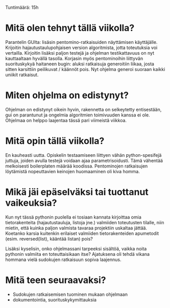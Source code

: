 Tuntimäärä: 15h

# Mitä olen tehnyt tällä viikolla?

Parantelin GUIta: lisäsin pentomino-ratkaisuiden näyttämisen käyttäjälle. Krijoitin hajautustaulupohjaisen version algoritmista, jotta toteutuksia voi vertailla. Kirjoitin lisäksi paljon testejä ja ohjelman testikattavuus on nyt kauttaaltaan hyvällä tasolla. Korjasin myös pentominoihin liittyvän suorituskykyä haitaneen bugin: aluksi ratkaisuja generoitiin liikaa, josta sitten karsittiin peilikuvat / käännöt pois. Nyt ohjelma generoi suoraan kaikki uniikit ratkaisut.

# Miten ohjelma on edistynyt?

Ohjelman on edistynyt oikein hyvin, rakennetta on selkeytetty entisestään, gui on parantunut ja ongelmia algoritmien toimivuuden kanssa ei ole. Ohjelmaa on helppo laajentaa tässä pari viimeistä viikkoa.

# Mitä opin tällä viikolla?

En kauheasti uutta. Opiskelin testaamiseen liittyen vähän python-spesifejä juttuja, joiden avulla testejä voidaan ajaa parametrisoidusti. Tämä vähentää melkoisesti boilerplaten määrää koodissa. Pentominojen ratkaisujen löytämistä nopeuttavien keinojen huomaaminen oli kiva homma.

# Mikä jäi epäselväksi tai tuottanut vaikeuksia?

Kun nyt tässä pythonin puolella ei tosiaan kannata kirjoittaa omia tietorakenteita (hajautustauluja, listoja jne.) valmiiden toteutusten tilalle, niin mietin, että kuinka paljon valmista tavaraa projektiin uskaltaa jättää. Koetanko karsia kuitenkin erilaiset valmiiden tietorakenteiden apumetodit (esim. reversed(list), kääntää listan) pois?

Lisäksi kyselisin, onko ohjelmassani tarpeeksi sisältöä, vaikka noita pythonin valmiita en toteuttaisikaan itse? Ajatuksena oli tehdä vikana hommana vielä sudokujen ratkaisuun sopiva laajennus.

# Mitä teen seuraavaksi?
- Sudokujen ratkaisemisen tuominen mukaan ohjelmaan
- dokumentointia, suorituskykymittauksia
